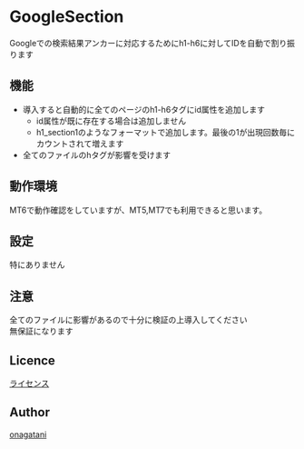 GoogleSection
====

Googleでの検索結果アンカーに対応するためにh1-h6に対してIDを自動で割り振ります

## 機能

* 導入すると自動的に全てのページのh1-h6タグにid属性を追加します   
  * id属性が既に存在する場合は追加しません   
  * h1_section1のようなフォーマットで追加します。最後の1が出現回数毎にカウントされて増えます   
* 全てのファイルのhタグが影響を受けます   

## 動作環境

MT6で動作確認をしていますが、MT5,MT7でも利用できると思います。

## 設定

特にありません

## 注意

全てのファイルに影響があるので十分に検証の上導入してください   
無保証になります   

## Licence

[ライセンス](https://github.com/onagatani/mt-plugin-GoogleSection/blob/master/LICENSE)

## Author

[onagatani](https://blog.onagatani.com)



